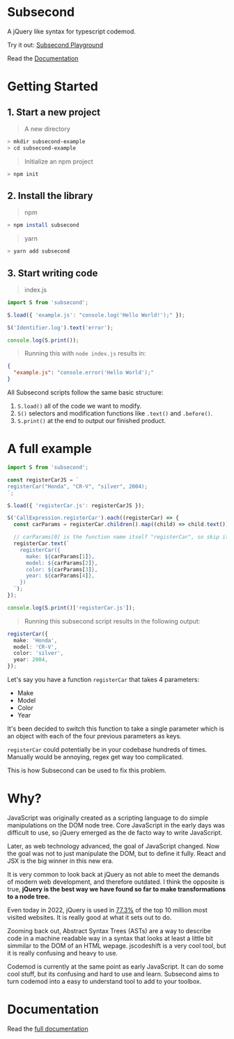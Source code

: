 # Subsecond

A jQuery like syntax for typescript codemod.

Try it out: [Subsecond Playground](https://playground.subsecond.app/)

Read the [Documentation](https://playground.subsecond.app/docs)

# Getting Started

## 1. Start a new project

> A new directory

```bash
> mkdir subsecond-example
> cd subsecond-example
```

> Initialize an npm project

```bash
> npm init
```

## 2. Install the library

> npm

```bash
> npm install subsecond
```

> yarn

```bash
> yarn add subsecond
```

## 3. Start writing code

> index.js

```ts
import S from 'subsecond';

S.load({ 'example.js': "console.log('Hello World!');" });

S('Identifier.log').text('error');

console.log(S.print());
```

> Running this with `node index.js` results in:

```json
{
  "example.js": "console.error('Hello World');"
}
```

All Subsecond scripts follow the same basic structure:

1. `S.load()` all of the code we want to modify.
2. `S()` selectors and modification functions like `.text()` and `.before()`.
3. `S.print()` at the end to output our finished product.

# A full example

```ts
import S from 'subsecond';

const registerCarJS = `
registerCar("Honda", "CR-V", "silver", 2004);
`;

S.load({ 'registerCar.js': registerCarJS });

S('CallExpression.registerCar').each((registerCar) => {
  const carParams = registerCar.children().map((child) => child.text());

  // carParams[0] is the function name itself "registerCar", so skip it.
  registerCar.text(`
    registerCar({
      make: ${carParams[1]},
      model: ${carParams[2]},
      color: ${carParams[3]},
      year: ${carParams[4]},
    })
  `);
});

console.log(S.print()['registerCar.js']);
```

> Running this subsecond script results in the following output:

```ts
registerCar({
  make: 'Honda',
  model: 'CR-V',
  color: 'silver',
  year: 2004,
});
```

Let's say you have a function `registerCar` that takes 4 parameters:

- Make
- Model
- Color
- Year

It's been decided to switch this function to take a single parameter which is an object with each of the four previous parameters as keys.

`registerCar` could potentially be in your codebase hundreds of times. Manually would be annoying, regex get way too complicated.

This is how Subsecond can be used to fix this problem.

# Why?

JavaScript was originally created as a scripting language to do simple manipulations on the DOM node tree. Core JavaScript in the early days was difficult to use, so jQuery emerged as the de facto way to write JavaScript.

Later, as web technology advanced, the goal of JavaScript changed. Now the goal was not to just manipulate the DOM, but to define it fully. React and JSX is the big winner in this new era.

It is very common to look back at jQuery as not able to meet the demands of modern web development, and therefore outdated. I think the opposite is true, **jQuery is the best way we have found so far to make transformations to a node tree.**

Even today in 2022, jQuery is used in [77.3%](https://w3techs.com/technologies/overview/javascript_library) of the top 10 million most visited websites. It is really good at what it sets out to do.

Zooming back out, Abstract Syntax Trees (ASTs) are a way to describe code in a machine readable way in a syntax that looks at least a little bit simmilar to the DOM of an HTML wepage. jscodeshift is a very cool tool, but it is really confusing and heavy to use.

Codemod is currently at the same point as early JavaScript. It can do some cool stuff, but its confusing and hard to use and learn. Subsecond aims to turn codemod into a easy to understand tool to add to your toolbox.

# Documentation

Read the [full documentation](https://playground.subsecond.app/docs)
